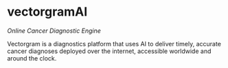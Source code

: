 # vectorgramAI
*Online Cancer Diagnostic Engine*


Vectorgram is a diagnostics platform that uses AI to deliver timely, accurate cancer diagnoses deployed over the internet, accessible worldwide and around the clock.
